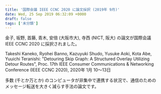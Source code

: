 ```yaml
---
title: '国際会議 IEEE CCNC 2020 に論文採択 (2019年 9月)'
date: Wed, 25 Sep 2019 06:32:09 +0000
draft: false
tags: ['未分類']
---
```


金子, 坂野, 首藤, 青木, 安倍 (大阪市大), 寺西 (NICT, 阪大) の論文が国際会議 IEEE CCNC 2020 に採択されました。

Takeshi Kaneko, Ryohei Banno, Kazuyuki Shudo, Yusuke Aoki, Kota Abe, Yuuichi Teranishi: "Detouring Skip Graph: A Structured Overlay Utilizing Detour Routes", Proc. 17th IEEE Consumer Communications & Networking Conference (IEEE CCNC 2020), 2020年 1月 10〜13日

多数 (千とか万とか) のコンピュータが非集中で連携する状況で、通信のためのメッセージ転送を大きく減らす手法の論文です。